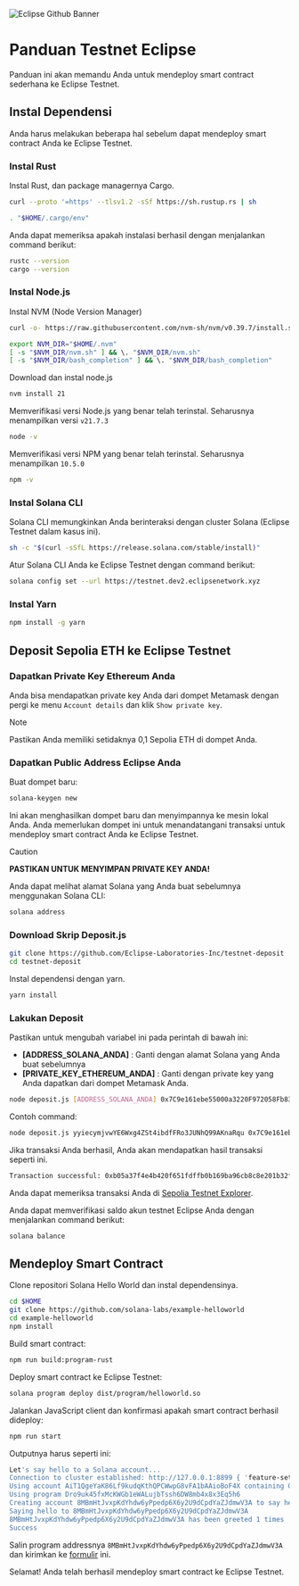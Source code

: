 ![Eclipse Github Banner](https://github.com/BlockchainsHub/Testnet/assets/77204008/fc25892b-e8ab-4f3e-8b19-430f94420bd8)

# Panduan Testnet Eclipse
Panduan ini akan memandu Anda untuk mendeploy smart contract sederhana ke Eclipse Testnet.

## Instal Dependensi
Anda harus melakukan beberapa hal sebelum dapat mendeploy smart contract Anda ke Eclipse Testnet.

### Instal Rust
Instal Rust, dan package managernya Cargo.
```bash
curl --proto '=https' --tlsv1.2 -sSf https://sh.rustup.rs | sh

. "$HOME/.cargo/env"
```

Anda dapat memeriksa apakah instalasi berhasil dengan menjalankan command berikut:
```bash
rustc --version
cargo --version
```

### Instal Node.js
Instal NVM (Node Version Manager)
```bash
curl -o- https://raw.githubusercontent.com/nvm-sh/nvm/v0.39.7/install.sh | bash

export NVM_DIR="$HOME/.nvm"
[ -s "$NVM_DIR/nvm.sh" ] && \. "$NVM_DIR/nvm.sh"
[ -s "$NVM_DIR/bash_completion" ] && \. "$NVM_DIR/bash_completion"
```

Download dan instal node.js
```bash
nvm install 21
```

Memverifikasi versi Node.js yang benar telah terinstal. Seharusnya menampilkan versi `v21.7.3`
```bash
node -v
```

Memverifikasi versi NPM yang benar telah terinstal. Seharusnya menampilkan `10.5.0`
```bash
npm -v
```

### Instal Solana CLI
Solana CLI memungkinkan Anda berinteraksi dengan cluster Solana (Eclipse Testnet dalam kasus ini).
```bash
sh -c "$(curl -sSfL https://release.solana.com/stable/install)"
```

Atur Solana CLI Anda ke Eclipse Testnet dengan command berikut:
```bash
solana config set --url https://testnet.dev2.eclipsenetwork.xyz
```

### Instal Yarn
```bash
npm install -g yarn
```

## Deposit Sepolia ETH ke Eclipse Testnet
### Dapatkan Private Key Ethereum Anda
Anda bisa mendapatkan private key Anda dari dompet Metamask dengan pergi ke menu `Account details` dan klik `Show private key`.

> [!NOTE]
> Pastikan Anda memiliki setidaknya 0,1 Sepolia ETH di dompet Anda.

### Dapatkan Public Address Eclipse Anda
Buat dompet baru:
```bash
solana-keygen new
```
Ini akan menghasilkan dompet baru dan menyimpannya ke mesin lokal Anda. Anda memerlukan dompet ini untuk menandatangani transaksi untuk mendeploy smart contract Anda ke Eclipse Testnet.

> [!CAUTION]
> **PASTIKAN UNTUK MENYIMPAN PRIVATE KEY ANDA!**

Anda dapat melihat alamat Solana yang Anda buat sebelumnya menggunakan Solana CLI:
```bash
solana address
```

### Download Skrip Deposit.js
```bash
git clone https://github.com/Eclipse-Laboratories-Inc/testnet-deposit
cd testnet-deposit
```

Instal dependensi dengan yarn.
```bash
yarn install
```

### Lakukan Deposit
Pastikan untuk mengubah variabel ini pada perintah di bawah ini:
- **[ADDRESS_SOLANA_ANDA]** : Ganti dengan alamat Solana yang Anda buat sebelumnya
- **[PRIVATE_KEY_ETHEREUM_ANDA]** : Ganti dengan private key yang Anda dapatkan dari dompet Metamask Anda.

```bash
node deposit.js [ADDRESS_SOLANA_ANDA] 0x7C9e161ebe55000a3220F972058Fb83273653a6e 1500000 100 [PRIVATE_KEY_ETHEREUM_ANDA] https://rpc.sepolia.org
```

Contoh command:
```bash
node deposit.js yyiecymjvwYE6Wxg4ZSt4ibdfFRo3JUNhQ99AKnaRqu 0x7C9e161ebe55000a3220F972058Fb83273653a6e 1500000 100 3e1bf180e4778c7944f509b422711101186d26ac15337934f12088623755c0b7 https://rpc.sepolia.org/
```

Jika transaksi Anda berhasil, Anda akan mendapatkan hasil transaksi seperti ini.
```bash
Transaction successful: 0xb05a37f4e4b420f651fdffb0b169ba96cb8c8e201b32f3d8d0c94705d7dc6d5f
```

Anda dapat memeriksa transaksi Anda di [Sepolia Testnet Explorer](https://sepolia.etherscan.io/).

Anda dapat memverifikasi saldo akun testnet Eclipse Anda dengan menjalankan command berikut:
```bash
solana balance
```

## Mendeploy Smart Contract
Clone repositori Solana Hello World dan instal dependensinya.
```bash
cd $HOME
git clone https://github.com/solana-labs/example-helloworld
cd example-helloworld
npm install
```

Build smart contract:
```bash
npm run build:program-rust
```

Deploy smart contract ke Eclipse Testnet:
```bash
solana program deploy dist/program/helloworld.so
```

Jalankan JavaScript client dan konfirmasi apakah smart contract berhasil dideploy:
```bash
npm run start
```

Outputnya harus seperti ini:
```bash
Let's say hello to a Solana account...
Connection to cluster established: http://127.0.0.1:8899 { 'feature-set': 2045430982, 'solana-core': '1.7.8' }
Using account AiT1QgeYaK86Lf9kudqKthQPCWwpG8vFA1bAAioBoF4X containing 0.00141872 SOL to pay for fees
Using program Dro9uk45fxMcKWGb1eWALujbTssh6DW8mb4x8x3Eq5h6
Creating account 8MBmHtJvxpKdYhdw6yPpedp6X6y2U9dCpdYaZJdmwV3A to say hello to
Saying hello to 8MBmHtJvxpKdYhdw6yPpedp6X6y2U9dCpdYaZJdmwV3A
8MBmHtJvxpKdYhdw6yPpedp6X6y2U9dCpdYaZJdmwV3A has been greeted 1 times
Success
```

Salin program addressnya `8MBmHtJvxpKdYhdw6yPpedp6X6y2U9dCpdYaZJdmwV3A` dan kirimkan ke [formulir](https://forms.gle/yJfFABQDPmpvgzAf7) ini.

Selamat! Anda telah berhasil mendeploy smart contract ke Eclipse Testnet.
